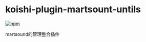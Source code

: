# koishi-plugin-martsount-untils

[![npm](https://img.shields.io/npm/v/koishi-plugin-martsount-untils?style=flat-square)](https://www.npmjs.com/package/koishi-plugin-martsount-untils)

martsound的管理整合插件
